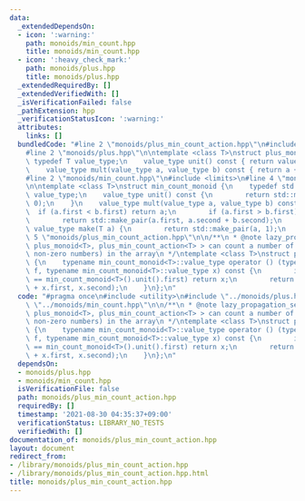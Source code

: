 ```yaml
---
data:
  _extendedDependsOn:
  - icon: ':warning:'
    path: monoids/min_count.hpp
    title: monoids/min_count.hpp
  - icon: ':heavy_check_mark:'
    path: monoids/plus.hpp
    title: monoids/plus.hpp
  _extendedRequiredBy: []
  _extendedVerifiedWith: []
  _isVerificationFailed: false
  _pathExtension: hpp
  _verificationStatusIcon: ':warning:'
  attributes:
    links: []
  bundledCode: "#line 2 \"monoids/plus_min_count_action.hpp\"\n#include <utility>\n\
    #line 2 \"monoids/plus.hpp\"\n\ntemplate <class T>\nstruct plus_monoid {\n   \
    \ typedef T value_type;\n    value_type unit() const { return value_type(); }\n\
    \    value_type mult(value_type a, value_type b) const { return a + b; }\n};\n\
    #line 2 \"monoids/min_count.hpp\"\n#include <limits>\n#line 4 \"monoids/min_count.hpp\"\
    \n\ntemplate <class T>\nstruct min_count_monoid {\n    typedef std::pair<T, int>\
    \ value_type;\n    value_type unit() const {\n        return std::make_pair(std::numeric_limits<T>::max(),\
    \ 0);\n    }\n    value_type mult(value_type a, value_type b) const {\n      \
    \  if (a.first < b.first) return a;\n        if (a.first > b.first) return b;\n\
    \        return std::make_pair(a.first, a.second + b.second);\n    }\n    static\
    \ value_type make(T a) {\n        return std::make_pair(a, 1);\n    }\n};\n#line\
    \ 5 \"monoids/plus_min_count_action.hpp\"\n\n/**\n * @note lazy_propagation_segment_tree<min_count_monoid<T>,\
    \ plus_monoid<T>, plus_min_count_action<T> > can count a number of zeros (or,\
    \ non-zero numbers) in the array\n */\ntemplate <class T>\nstruct plus_min_count_action\
    \ {\n    typename min_count_monoid<T>::value_type operator () (typename plus_monoid<T>::value_type\
    \ f, typename min_count_monoid<T>::value_type x) const {\n        if (x.first\
    \ == min_count_monoid<T>().unit().first) return x;\n        return std::make_pair(f\
    \ + x.first, x.second);\n    }\n};\n"
  code: "#pragma once\n#include <utility>\n#include \"../monoids/plus.hpp\"\n#include\
    \ \"../monoids/min_count.hpp\"\n\n/**\n * @note lazy_propagation_segment_tree<min_count_monoid<T>,\
    \ plus_monoid<T>, plus_min_count_action<T> > can count a number of zeros (or,\
    \ non-zero numbers) in the array\n */\ntemplate <class T>\nstruct plus_min_count_action\
    \ {\n    typename min_count_monoid<T>::value_type operator () (typename plus_monoid<T>::value_type\
    \ f, typename min_count_monoid<T>::value_type x) const {\n        if (x.first\
    \ == min_count_monoid<T>().unit().first) return x;\n        return std::make_pair(f\
    \ + x.first, x.second);\n    }\n};\n"
  dependsOn:
  - monoids/plus.hpp
  - monoids/min_count.hpp
  isVerificationFile: false
  path: monoids/plus_min_count_action.hpp
  requiredBy: []
  timestamp: '2021-08-30 04:35:37+09:00'
  verificationStatus: LIBRARY_NO_TESTS
  verifiedWith: []
documentation_of: monoids/plus_min_count_action.hpp
layout: document
redirect_from:
- /library/monoids/plus_min_count_action.hpp
- /library/monoids/plus_min_count_action.hpp.html
title: monoids/plus_min_count_action.hpp
---
```

